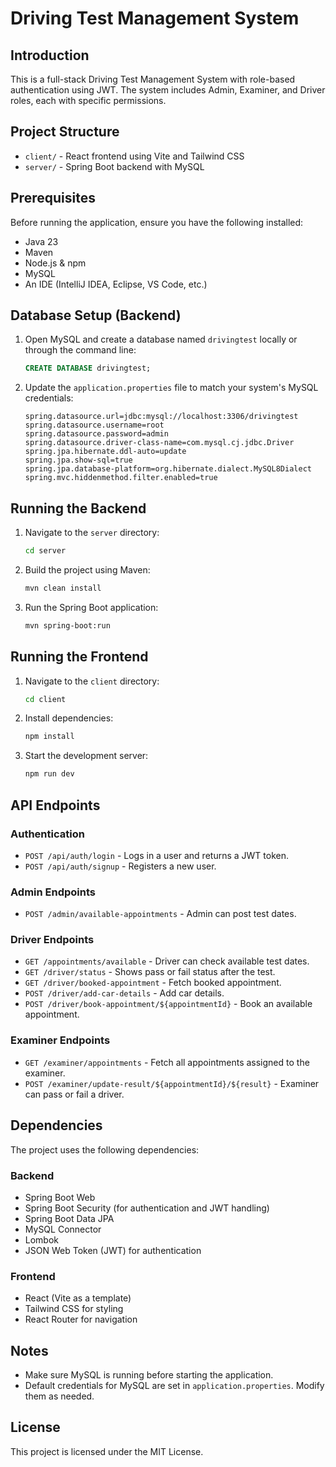 # Driving Test Management System

## Introduction
This is a full-stack Driving Test Management System with role-based authentication using JWT. The system includes Admin, Examiner, and Driver roles, each with specific permissions.

## Project Structure
- `client/` - React frontend using Vite and Tailwind CSS
- `server/` - Spring Boot backend with MySQL

## Prerequisites
Before running the application, ensure you have the following installed:
- Java 23
- Maven
- Node.js & npm
- MySQL
- An IDE (IntelliJ IDEA, Eclipse, VS Code, etc.)

## Database Setup (Backend)
1. Open MySQL and create a database named `drivingtest` locally or through the command line:
   ```sql
   CREATE DATABASE drivingtest;
   ```
2. Update the `application.properties` file to match your system's MySQL credentials:
   ```properties
   spring.datasource.url=jdbc:mysql://localhost:3306/drivingtest
   spring.datasource.username=root
   spring.datasource.password=admin
   spring.datasource.driver-class-name=com.mysql.cj.jdbc.Driver
   spring.jpa.hibernate.ddl-auto=update
   spring.jpa.show-sql=true
   spring.jpa.database-platform=org.hibernate.dialect.MySQL8Dialect
   spring.mvc.hiddenmethod.filter.enabled=true
   ```

## Running the Backend
1. Navigate to the `server` directory:
   ```sh
   cd server
   ```
2. Build the project using Maven:
   ```sh
   mvn clean install
   ```
3. Run the Spring Boot application:
   ```sh
   mvn spring-boot:run
   ```

## Running the Frontend
1. Navigate to the `client` directory:
   ```sh
   cd client
   ```
2. Install dependencies:
   ```sh
   npm install
   ```
3. Start the development server:
   ```sh
   npm run dev
   ```

## API Endpoints
### Authentication
- `POST /api/auth/login` - Logs in a user and returns a JWT token.
- `POST /api/auth/signup` - Registers a new user.

### Admin Endpoints
- `POST /admin/available-appointments` - Admin can post test dates.

### Driver Endpoints
- `GET /appointments/available` - Driver can check available test dates.
- `GET /driver/status` - Shows pass or fail status after the test.
- `GET /driver/booked-appointment` - Fetch booked appointment.
- `POST /driver/add-car-details` - Add car details.
- `POST /driver/book-appointment/${appointmentId}` - Book an available appointment.

### Examiner Endpoints
- `GET /examiner/appointments` - Fetch all appointments assigned to the examiner.
- `POST /examiner/update-result/${appointmentId}/${result}` - Examiner can pass or fail a driver.

## Dependencies
The project uses the following dependencies:
### Backend
- Spring Boot Web
- Spring Boot Security (for authentication and JWT handling)
- Spring Boot Data JPA
- MySQL Connector
- Lombok
- JSON Web Token (JWT) for authentication

### Frontend
- React (Vite as a template)
- Tailwind CSS for styling
- React Router for navigation

## Notes
- Make sure MySQL is running before starting the application.
- Default credentials for MySQL are set in `application.properties`. Modify them as needed.

## License
This project is licensed under the MIT License.

